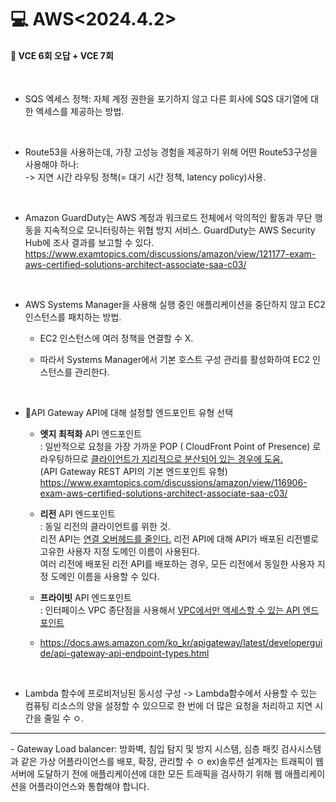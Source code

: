 <h1>💻 AWS<2024.4.2></h1>
<h4>📖 VCE 6회 오답 + VCE 7회<br></h4><br>

- SQS 엑세스 정책: 자체 계정 권한을 포기하지 않고 다른 회사에 SQS 대기열에 대한 엑세스를 제공하는 방법.

    <br>
- Route53을 사용하는데, 가장 고성능 경험을 제공하기 위해 어떤 Route53구성을 사용해야 하나:<br>
    -> 지연 시간 라우팅 정책(= 대기 시간 정책, latency policy)사용.


    <br>
- Amazon GuardDuty는 AWS 계정과 워크로드 전체에서 악의적인 활동과 무단 행동을 지속적으로 모니터링하는 위협 방지 서비스. GuardDuty는 AWS Security Hub에 조사 결과를 보고할 수 있다.
https://www.examtopics.com/discussions/amazon/view/121177-exam-aws-certified-solutions-architect-associate-saa-c03/

    <br>
- AWS Systems Manager을 사용해 실행 중인 애플리케이션을 중단하지 않고 EC2 인스턴스를 패치하는 방법.
  - EC2 인스턴스에 여러 정책을 연결할 수 X. 
  - 따라서 Systems Manager에서 기본 호스트 구성 관리를 활성화하여 EC2 인스턴스를 관리한다.

    <br>
- 🚪API Gateway API에 대해 설정할 엔드포인트 유형 선택
  - **엣지 최적화** API 엔드포인트<br>: 일반적으로 요청을 가장 가까운 POP ( CloudFront Point of Presence) 로 라우팅하므로 <U>클라이언트가 지리적으로 분산되어 있는 경우에 도움. </U><br>(API Gateway REST API의 기본 엔드포인트 유형)
  https://www.examtopics.com/discussions/amazon/view/116906-exam-aws-certified-solutions-architect-associate-saa-c03/

  - **리전** API 엔드포인트<br>: 동일 리전의 클라이언트를 위한 것.<br> 리전 API는 <U>연결 오버헤드를 줄인다.</U> 리전 API에 대해 API가 배포된 리전별로 고유한 사용자 지정 도메인 이름이 사용된다. <br>여러 리전에 배포된 리전 API를 배포하는 경우, 모든 리전에서 동일한 사용자 지정 도메인 이름을 사용할 수 있다.
  
  - **프라이빗** API 엔드포인트<br>: 인터페이스 VPC 종단점을 사용해서 <U>VPC에서만 액세스할 수 있는 API 엔드포인트</U>

  - https://docs.aws.amazon.com/ko_kr/apigateway/latest/developerguide/api-gateway-api-endpoint-types.html

    <br>
- Lambda 함수에 프로비저닝된 동시성 구성 -> Lambda함수에서 사용할 수 있는 컴퓨팅 리소스의 양을 설정할 수 있으므로 한 번에 더 많은 요청을 처리하고 지연 시간을 줄일 수 ㅇ.

<hr>
- Gateway Load balancer: 방화벽, 침입 탐지 및 방지 시스템, 심층 패킷 검사시스템과 같은 가상 어플라이언스를 배포, 확장, 관리할 수 ㅇ
ex)솔루션 설계자는 트래픽이 웹 서버에 도달하기 전에 애플리케이션에 대한 모든 트래픽을 검사하기 위해 웹 애플리케이션을 어플라이언스와 통합해야 합니다.

